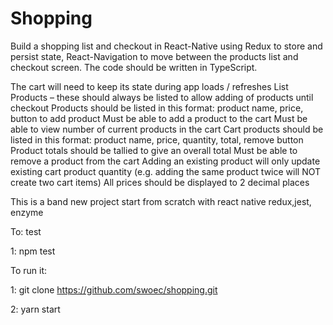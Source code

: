 # Shopping 

Build a shopping list and checkout in React-Native using Redux to store and persist state, React-Navigation to move
between the products list and checkout screen. The code should be written in TypeScript.

The cart will need to keep its state during app loads / refreshes
List Products – these should always be listed to allow adding of products until checkout
Products should be listed in this format: product name, price, button to add product
Must be able to add a product to the cart
Must be able to view number of current products in the cart
Cart products should be listed in this format: product name, price, quantity, total, remove button
Product totals should be tallied to give an overall total
Must be able to remove a product from the cart
Adding an existing product will only update existing cart product quantity (e.g. adding the same product
twice will NOT create two cart items)
All prices should be displayed to 2 decimal places


This is a band new project start from scratch with react native redux,jest, enzyme

To: test

1: npm test

To run it:


1: git clone https://github.com/swoec/shopping.git

2: yarn start





